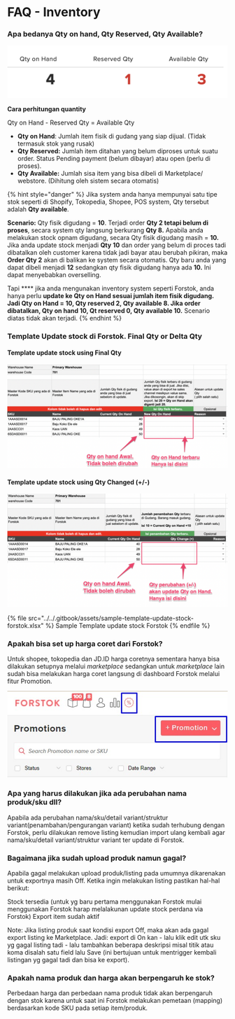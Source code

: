 # FAQ - Inventory

### Apa bedanya Qty on hand, Qty Reserved, Qty Available?

![](../../.gitbook/assets/qty-type-in-forstok.png)

**Cara perhitungan quantity** &#x20;

Qty on Hand - Reserved Qty = Available Qty

* **Qty on Hand**: Jumlah item fisik di gudang yang siap dijual. (Tidak termasuk stok yang rusak)
* **Qty Reserved:** Jumlah item ditahan yang belum diproses untuk suatu order. Status Pending payment (belum dibayar) atau open (perlu di proses).
* **Qty Available:** Jumlah sisa item yang bisa dibeli di Marketplace/ webstore. (Dihitung oleh sistem secara otomatis)&#x20;

{% hint style="danger" %}
Jika system anda hanya mempunyai satu tipe stok seperti di Shopify, Tokopedia, Shopee, POS system, Qty tersebut adalah **Qty available**.&#x20;

**Scenario:** Qty fisik digudang = **10**. Terjadi order **Qty 2 tetapi belum di proses**, secara system qty langsung berkurang **Qty 8.** Apabila anda melakukan stock opnam digudang, secara Qty fisik digudang masih = **10.** Jika anda update stock menjadi  **Qty** **10** dan order yang belum di proces tadi dibatalkan oleh customer karena tidak jadi bayar atau berubah pikiran, maka **Order Qty 2** akan di balikan ke system secara otomatis. Qty baru anda yang dapat dibeli menjadi **12** sedangkan qty fisik digudang hanya ada **10.** Ini dapat menyebabkan overselling.&#x20;

Tapi **** jika anda mengunakan inventory system seperti Forstok, anda hanya perlu **update ke Qty on Hand sesuai jumlah item fisik digudang. Jadi Qty on Hand = 10, Qty reserved 2, Qty available 8. Jika order dibatalkan, Qty on hand 10, Qt reserved 0, Qty available 10.** Scenario diatas tidak akan terjadi.&#x20;
{% endhint %}

### Template Update stock di Forstok. Final Qty or Delta Qty

#### Template update stock using Final Qty

![Template update stock using Qty Final](<../../.gitbook/assets/qty-update-final (1).png>)

#### Template update stock using Qty Changed (+/-)

![Template update stock using Qty Changed](../../.gitbook/assets/qty-update-delta.png)

{% file src="../../.gitbook/assets/sample-template-update-stock-forstok.xlsx" %}
Sample Template update stock Forstok
{% endfile %}

### **Apakah bisa set up harga coret dari Forstok?**

Untuk shopee, tokopedia dan JD.ID harga coretnya sementara hanya bisa dilakukan setupnya melalui _marketplace_ sedangkan untuk _marketplace_ lain sudah bisa melakukan harga coret langsung di dashboard Forstok melalui fitur Promotion.

![Fitur Promosi harga coret di dashboard Forstok](<../../.gitbook/assets/WhatsApp Image 2022-03-15 at 11.47.57.jpeg>)

### Apa yang harus dilakukan jika ada perubahan nama produk/sku dll?

Apabila ada perubahan nama/sku/detail variant/struktur variant(penambahan/pengurangan variant) ketika sudah terhubung dengan Forstok, perlu dilakukan remove listing kemudian import ulang kembali agar nama/sku/detail variant/struktur variant ter update di Forstok.

### **Bagaimana jika sudah upload produk namun gagal?**

Apabila gagal melakukan upload produk/listing pada umumnya dikarenakan untuk exportnya masih Off. Ketika ingin melakukan listing pastikan hal-hal berikut:

Stock tersedia (untuk yg baru pertama menggunakan Forstok mulai menggunakan Forstok harap melalakunan update stock perdana via Forstok) Export item sudah aktif

Note: Jika listing produk saat kondisi export Off, maka akan ada gagal export listing ke Marketplace. Jadi: export di On kan - lalu klik edit utk sku yg gagal listing tadi - lalu tambahkan beberapa deskripsi misal titik atau koma disalah satu field lalu Save (ini bertujuan untuk mentrigger kembali listingan yg gagal tadi dan bisa ke export).

### Apakah nama produk dan harga akan berpengaruh ke stok?

Perbedaan harga dan perbedaan nama produk tidak akan berpengaruh dengan stok karena untuk saat ini Forstok melakukan pemetaan (mapping) berdasarkan kode SKU pada setiap item/produk.
